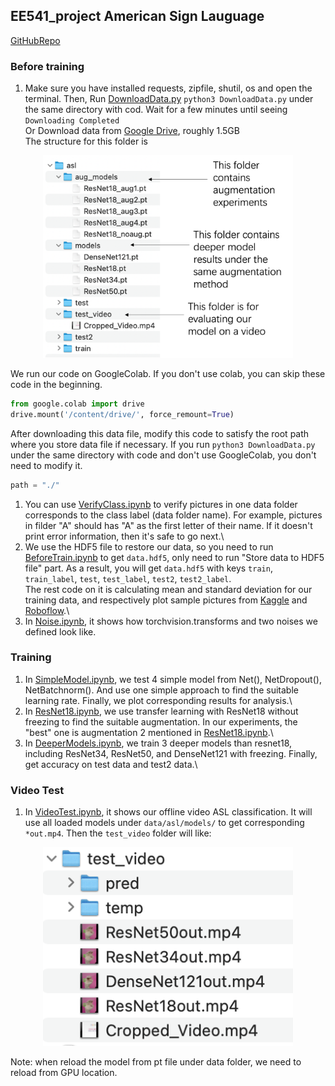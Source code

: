 ## EE541_project American Sign Lauguage
[GitHubRepo](https://github.com/CaoyiXue/EE541_project.git)
### Before training
1. Make sure you have installed requests, zipfile, shutil, os and open the terminal. Then, Run [DownloadData.py](DownloadData.py) ```python3 DownloadData.py``` under the same directory with cod. Wait for a few minutes until seeing ```Downloading Completed```\
Or Download data from [Google Drive](https://drive.google.com/file/d/1ibZYZ-O-CFdvlzZwS59jkxJih3juBrHL/view?usp=sharing), roughly 1.5GB\
The structure for this folder is 
<p align="center"><img src="images/data_folder.png" alt="data_folder" width="400" /></p>

We run our code on GoogleColab. If you don't use colab, you can skip these code in the beginning.
```python
from google.colab import drive
drive.mount('/content/drive/', force_remount=True)
```
After downloading this data file, modify this code to satisfy the root path where you store data file if necessary.
If you run ```python3 DownloadData.py``` under the same directory with code and don't use GoogleColab, you don't need to modify it.
```python
path = "./"
```

1. You can use [VerifyClass.ipynb](VerifyClass.ipynb) to verify pictures in one data folder corresponds to the class label (data folder name). For example, pictures in filder "A" should has "A" as the first letter of their name. If it doesn't print error information, then it's safe to go next.\
2. We use the HDF5 file to restore our data, so you need to run [BeforeTrain.ipynb](BeforeTrain.ipynb) to get ```data.hdf5```, only need to run "Store data to HDF5 file" part. As a result, you will get ```data.hdf5``` with keys ```train```, ```train_label```, ```test```, ```test_label```, ```test2```, ```test2_label```.\
The rest code on it is calculating mean and standard deviation for our training data, and respectively plot sample pictures from [Kaggle](https://www.kaggle.com/datasets/grassknoted/asl-alphabet) and [Roboflow](https://public.roboflow.com/object-detection/american-sign-language-letters).\
4. In [Noise.ipynb](Noise.ipynb), it shows how torchvision.transforms and two noises we defined look like.

### Training
1. In [SimpleModel.ipynb](SimpleModel.ipynb), we test 4 simple model from Net(), NetDropout(), NetBatchnorm(). And use one simple approach to find the suitable learning rate. Finally, we plot corresponding results for analysis.\
2. In [ResNet18.ipynb](ResNet18.ipynb), we use transfer learning with ResNet18 without freezing to find the suitable augmentation. In our experiments, the "best" one is augmentation 2 mentioned in [ResNet18.ipynb](ResNet18.ipynb).\
3. In [DeeperModels.ipynb](DeeperModels.ipynb), we train 3 deeper models than resnet18, including ResNet34, ResNet50, and DenseNet121 with freezing. Finally, get accuracy on test data and test2 data.\

### Video Test
1. In [VideoTest.ipynb](VideoTest.ipynb), it shows our offline video ASL classification. It will use all loaded models under ```data/asl/models/``` to get corresponding ```*out.mp4```. Then the ```test_video``` folder will like:
<p align="center"><img src="images/video_folder.png" alt="video_folder" width="400" /></p>

Note: when reload the model from pt file under data folder, we need to reload from GPU location.
